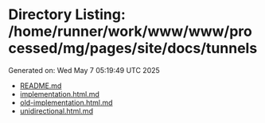 # Directory Listing: /home/runner/work/www/www/processed/mg/pages/site/docs/tunnels
Generated on: Wed May  7 05:19:49 UTC 2025

- [README.md](README.md)
- [implementation.html.md](implementation.html.md)
- [old-implementation.html.md](old-implementation.html.md)
- [unidirectional.html.md](unidirectional.html.md)
